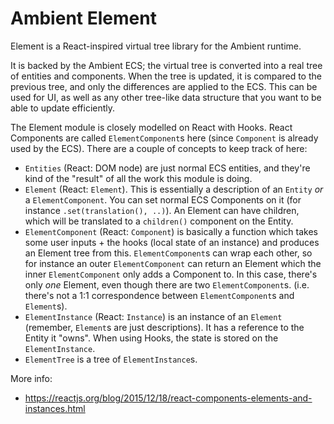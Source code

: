 # Ambient Element

Element is a React-inspired virtual tree library for the Ambient runtime.

It is backed by the Ambient ECS; the virtual tree is converted into a real tree of entities and components.
When the tree is updated, it is compared to the previous tree, and only the differences are applied to the ECS.
This can be used for UI, as well as any other tree-like data structure that you want to be able to update efficiently.

The Element module is closely modelled on React with Hooks. React Components are called `ElementComponent`s here (since `Component`
is already used by the ECS). There are a couple of concepts to keep track of here:

- `Entities` (React: DOM node) are just normal ECS entities, and they're kind of the "result" of all the work this module is doing.
- `Element` (React: `Element`). This is essentially a description of an `Entity` _or_ a `ElementComponent`. You can set normal ECS Components on it
  (for instance `.set(translation(), ..)`). An Element can have children, which will be translated to a `children()` component
  on the Entity.
- `ElementComponent` (React: `Component`) is basically a function which takes some user inputs + the hooks (local state of an instance) and produces
  an Element tree from this. `ElementComponent`s can wrap each other, so for instance an outer `ElementComponent` can return an Element which the inner `ElementComponent` only
  adds a Component to. In this case, there's only _one_ Element, even though there are two `ElementComponent`s. (i.e. there's not a 1:1 correspondence
  between `ElementComponent`s and `Element`s).
- `ElementInstance` (React: `Instance`) is an instance of an `Element` (remember, `Element`s are just descriptions). It has a reference
  to the Entity it "owns". When using Hooks, the state is stored on the `ElementInstance`.
- `ElementTree` is a tree of `ElementInstance`s.

More info:

- https://reactjs.org/blog/2015/12/18/react-components-elements-and-instances.html
